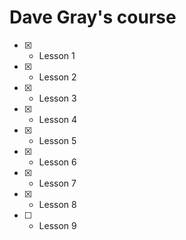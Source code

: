 # Dave Gray's course

- [x] - Lesson 1
- [x] - Lesson 2
- [x] - Lesson 3
- [x] - Lesson 4
- [x] - Lesson 5
- [x] - Lesson 6
- [x] - Lesson 7
- [x] - Lesson 8
- [ ] - Lesson 9
